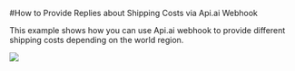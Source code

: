 #How to Provide Replies about Shipping Costs via Api.ai Webhook

This example shows how you can use Api.ai webhook to provide different shipping costs depending on the world region.

<a href="https://heroku.com/deploy" target="_blank"><img src="https://www.herokucdn.com/deploy/button.svg"></a>